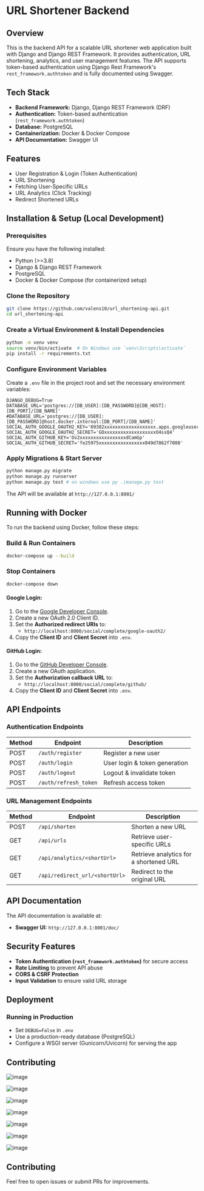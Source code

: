 # URL Shortener Backend

## Overview
This is the backend API for a scalable URL shortener web application built with Django and Django REST Framework. It provides authentication, URL shortening, analytics, and user management features. The API supports token-based authentication using Django Rest Framework's `rest_framework.authtoken` and is fully documented using Swagger.

## Tech Stack
- **Backend Framework:** Django, Django REST Framework (DRF)
- **Authentication:** Token-based authentication (`rest_framework.authtoken`)
- **Database:** PostgreSQL
- **Containerization:** Docker & Docker Compose
- **API Documentation:** Swagger UI

## Features
- User Registration & Login (Token Authentication)
- URL Shortening
- Fetching User-Specific URLs
- URL Analytics (Click Tracking)
- Redirect Shortened URLs

## Installation & Setup (Local Development)

### Prerequisites
Ensure you have the following installed:
- Python (>=3.8)
- Django & Django REST Framework
- PostgreSQL
- Docker & Docker Compose (for containerized setup)

### Clone the Repository
```bash
git clone https://github.com/valens10/url_shortening-api.git
cd url_shortening-api
```

### Create a Virtual Environment & Install Dependencies
```bash
python -m venv venv
source venv/bin/activate  # On Windows use `venv\Scripts\activate`
pip install -r requirements.txt
```

### Configure Environment Variables
Create a `.env` file in the project root and set the necessary environment variables:
```env
DJANGO_DEBUG=True
DATABASE_URL='postgres://[DB_USER]:[DB_PASSWORD]@[DB_HOST]:[DB_PORT]/[DB_NAME]'
#DATABASE_URL='postgres://[DB_USER]:[DB_PASSWORD]@host.docker.internal:[DB_PORT]/[DB_NAME]'
SOCIAL_AUTH_GOOGLE_OAUTH2_KEY='69382xxxxxxxxxxxxxxxxxxx.apps.googleusercontent.com'
SOCIAL_AUTH_GOOGLE_OAUTH2_SECRET='GOxxxxxxxxxxxxxxxxxxxO4ssQ4'
SOCIAL_AUTH_GITHUB_KEY='Ov2xxxxxxxxxxxxxxxxxdCamGp'
SOCIAL_AUTH_GITHUB_SECRET='fe25975xxxxxxxxxxxxxxxxx049d7862f7088'

```

### Apply Migrations & Start Server
```bash
python manage.py migrate
python manage.py runserver
python manage.py test # on windows use py .\manage.py test
```

The API will be available at `http://127.0.0.1:8001/`

## Running with Docker
To run the backend using Docker, follow these steps:

### Build & Run Containers
```bash
docker-compose up --build
```

### Stop Containers
```bash
docker-compose down
```

#### Google Login:
1. Go to the [Google Developer Console](https://console.cloud.google.com/).
2. Create a new OAuth 2.0 Client ID.
3. Set the **Authorized redirect URIs** to:
   - `http://localhost:8000/social/complete/google-oauth2/`
4. Copy the **Client ID** and **Client Secret** into `.env`.

#### GitHub Login:
1. Go to the [GitHub Developer Console](https://github.com/settings/applications).
2. Create a new OAuth application.
3. Set the **Authorization callback URL** to:
   - `http://localhost:8000/social/complete/github/`
4. Copy the **Client ID** and **Client Secret** into `.env`.


## API Endpoints

### Authentication Endpoints
| Method | Endpoint | Description |
|--------|---------|-------------|
| POST | `/auth/register` | Register a new user |
| POST | `/auth/login` | User login & token generation |
| POST | `/auth/logout` | Logout & invalidate token |
| POST | `/auth/refresh_token` | Refresh access token |

### URL Management Endpoints
| Method | Endpoint | Description |
|--------|---------|-------------|
| POST | `/api/shorten` | Shorten a new URL |
| GET | `/api/urls` | Retrieve user-specific URLs |
| GET | `/api/analytics/<shortUrl>` | Retrieve analytics for a shortened URL |
| GET | `/api/redirect_url/<shortUrl>` | Redirect to the original URL |

## API Documentation
The API documentation is available at:
- **Swagger UI:** `http://127.0.0.1:8001/doc/`

## Security Features
- **Token Authentication (`rest_framework.authtoken`)** for secure access
- **Rate Limiting** to prevent API abuse
- **CORS & CSRF Protection**
- **Input Validation** to ensure valid URL storage

## Deployment
### Running in Production
- Set `DEBUG=False` in `.env`
- Use a production-ready database (PostgreSQL)
- Configure a WSGI server (Gunicorn/Uvicorn) for serving the app

## Contributing
![image](https://github.com/user-attachments/assets/0260ed43-bcd6-49aa-87b1-796583ff7804)

![image](https://github.com/user-attachments/assets/84e59b67-c35e-4e88-b08f-8b677b384cb4)

![image](https://github.com/user-attachments/assets/24d35536-6512-4e95-bb80-a90703706b1a)

![image](https://github.com/user-attachments/assets/db84efa4-4781-4717-878d-ecde78403af0)

![image](https://github.com/user-attachments/assets/02902b00-bbaf-4b6d-9211-98942d73380e)

![image](https://github.com/user-attachments/assets/cbb59e4a-cc7e-4702-bd13-e357bbcc7cdd)

![image](https://github.com/user-attachments/assets/f38facee-5438-48f2-bf44-f89d5a87bef1)



## Contributing
Feel free to open issues or submit PRs for improvements.
